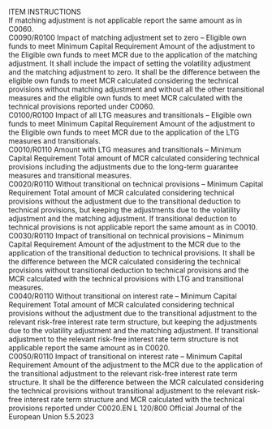  
ITEM  INSTRUCTIONS  
If matching adjustment is not applicable report the same amount as in C0060.  
C0090/R0100  Impact of matching 
adjustment set to zero – 
Eligible own funds to meet 
Minimum Capital Requirement  Amount of the adjustment to the Eligible own funds to meet MCR due to the 
application of the matching adjustment. It shall include the impact of setting the 
volatility adjustment and the matching adjustment to zero. 
It shall be the difference between the eligible own funds to meet MCR calculated 
considering the technical provisions without matching adjustment and without all 
the other transitional measures and the eligible own funds to meet MCR calculated 
with the technical provisions reported under C0060.  
C0100/R0100  Impact of all LTG measures 
and transitionals – Eligible 
own funds to meet Minimum 
Capital Requirement  Amount of the adjustment to the Eligible own funds to meet MCR due to the 
application of the LTG measures and transitionals.  
C0010/R0110  Amount with LTG measures 
and transitionals – Minimum 
Capital Requirement  Total amount of MCR calculated considering technical provisions including the 
adjustments due to the long-term guarantee measures and transitional measures.  
C0020/R0110  Without transitional on 
technical provisions – 
Minimum Capital Requirement  Total amount of MCR calculated considering technical provisions without the 
adjustment due to the transitional deduction to technical provisions, but 
keeping the adjustments due to the volatility adjustment and the matching 
adjustment. 
If transitional deduction to technical provisions is not applicable report the same 
amount as in C0010.  
C0030/R0110  Impact of transitional on 
technical provisions – 
Minimum Capital Requirement  Amount of the adjustment to the MCR due to the application of the transitional 
deduction to technical provisions. 
It shall be the difference between the MCR calculated considering the technical 
provisions without transitional deduction to technical provisions and the MCR 
calculated with the technical provisions with LTG and transitional measures.  
C0040/R0110  Without transitional on 
interest rate – Minimum 
Capital Requirement  Total amount of MCR calculated considering technical provisions without the 
adjustment due to the transitional adjustment to the relevant risk-free interest 
rate term structure, but keeping the adjustments due to the volatility adjustment 
and the matching adjustment. 
If transitional adjustment to the relevant risk-free interest rate term structure is 
not applicable report the same amount as in C0020.  
C0050/R0110  Impact of transitional on 
interest rate – Minimum 
Capital Requirement  Amount of the adjustment to the MCR due to the application of the transitional 
adjustment to the relevant risk-free interest rate term structure. 
It shall be the difference between the MCR calculated considering the technical 
provisions without transitional adjustment to the relevant risk-free interest rate 
term structure and MCR calculated with the technical provisions reported under 
C0020.EN  L 120/800 Official Journal of the European Union 5.5.2023